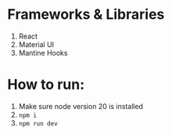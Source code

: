 # Frameworks & Libraries

1. React
2. Material UI
3. Mantine Hooks

# How to run:

1. Make sure node version 20 is installed
2. `npm i`
3. `npm run dev`
